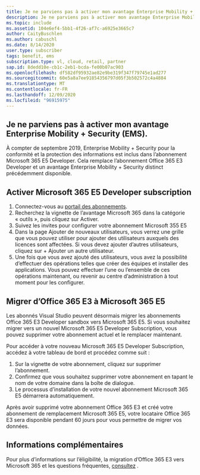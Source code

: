 ```yaml
---
title: Je ne parviens pas à activer mon avantage Enterprise Mobility + Security (EMS).
description: Je ne parviens pas à activer mon avantage Enterprise Mobility + Security (EMS) inclus dans mon abonnement Visual Studio ?
ms.topic: include
ms.assetid: 104e6ef4-5bb1-4f26-af7c-a6925e3665c7
author: CaityBuschlen
ms.author: cabuschl
ms.date: 8/14/2020
user.type: subscriber
tags: benefit, ems
subscription.type: vl, cloud, retail, partner
sap.id: 8dedd10e-cb1c-2eb1-bcda-fe00b07ac903
ms.openlocfilehash: df582df95932ae82e9be319f347f79745e1ad277
ms.sourcegitcommit: 60e5a8a7ee91854356797d05f3b502572c4a4884
ms.translationtype: MT
ms.contentlocale: fr-FR
ms.lasthandoff: 12/09/2020
ms.locfileid: "96915975"
---
```

## <a name="im-unable-to-activate-my-enterprise-mobility--security-ems-benefit"></a>Je ne parviens pas à activer mon avantage Enterprise Mobility + Security (EMS).

À compter de septembre 2019, Enterprise Mobility + Security pour la conformité et la protection des informations est inclus dans l’abonnement Microsoft 365 E5 Developer. Cela remplace l’abonnement Office 365 E3 Developer et un avantage Enterprise Mobility + Security distinct précédemment disponible. 

## <a name="activate-microsoft-365-e5-developer-subscription"></a>Activer Microsoft 365 E5 Developer subscription  

1. Connectez-vous au [portail des abonnements](https://my.visualstudio.com/benefits). 
1. Recherchez la vignette de l’avantage Microsoft 365 dans la catégorie « outils », puis cliquez sur Activer. 
1. Suivez les invites pour configurer votre abonnement Microsoft 355 E5 
1. Dans la page Ajouter de nouveaux utilisateurs, vous verrez une grille que vous pouvez utiliser pour ajouter des utilisateurs auxquels des licences sont affectées. Si vous devez ajouter d’autres utilisateurs, cliquez sur + Ajouter un autre utilisateur. 
1. Une fois que vous avez ajouté des utilisateurs, vous avez la possibilité d’effectuer des opérations telles que créer des équipes et installer des applications. Vous pouvez effectuer l’une ou l’ensemble de ces opérations maintenant, ou revenir au centre d’administration à tout moment pour les configurer. 

## <a name="migrate-from-office-365-e3-to-microsoft-365-e5"></a>Migrer d’Office 365 E3 à Microsoft 365 E5 

Les abonnés Visual Studio peuvent désormais migrer les abonnements Office 365 E3 Developer sandbox vers Microsoft 365 E5. Si vous souhaitez migrer vers un nouvel Microsoft 365 E5 Developer Subscription, vous pouvez supprimer votre abonnement actuel et le remplacer maintenant. 

Pour accéder à votre nouveau Microsoft 365 E5 Developer Subscription, accédez à votre tableau de bord et procédez comme suit : 
1. Sur la vignette de votre abonnement, cliquez sur supprimer l’abonnement. 
1. Confirmez que vous souhaitez supprimer votre abonnement en tapant le nom de votre domaine dans la boîte de dialogue. 
1. Le processus d’installation de votre nouvel abonnement Microsoft 365 E5 démarrera automatiquement. 

Après avoir supprimé votre abonnement Office 365 E3 et créé votre abonnement de remplacement Microsoft 365 E5, votre locataire Office 365 E3 sera disponible pendant 60 jours pour vous permettre de migrer vos données. 

## <a name="more-information"></a>Informations complémentaires 

Pour plus d’informations sur l’éligibilité, la migration d’Office 365 E3 vers Microsoft 365 et les questions fréquentes, [consultez](https://docs.microsoft.com/visualstudio/subscriptions/vs-m365) .  